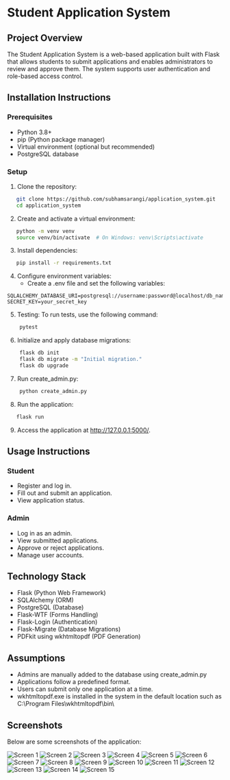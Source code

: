 # Student Application System

## Project Overview
The Student Application System is a web-based application built with Flask that allows students to submit applications and enables administrators to review and approve them. The system supports user authentication and role-based access control.

## Installation Instructions

### Prerequisites
- Python 3.8+
- pip (Python package manager)
- Virtual environment (optional but recommended)
- PostgreSQL database

### Setup
1. Clone the repository:
   
```sh
   git clone https://github.com/subhamsarangi/application_system.git
   cd application_system
```

2. Create and activate a virtual environment:
   
```sh
   python -m venv venv
   source venv/bin/activate  # On Windows: venv\Scripts\activate
```

3. Install dependencies:
   
```sh
   pip install -r requirements.txt
```

4. Configure environment variables:
   - Create a .env file and set the following variables:
     
```env
SQLALCHEMY_DATABASE_URI=postgresql://username:password@localhost/db_name
SECRET_KEY=your_secret_key
```

5. Testing:
    To run tests, use the following command:
    
```sh
    pytest
```

6. Initialize and apply database migrations:
   
```sh
    flask db init
    flask db migrate -m "Initial migration."
    flask db upgrade
```

7. Run create_admin.py:
    
```sh
    python create_admin.py
```

8. Run the application:
   
```sh
   flask run
```

9. Access the application at http://127.0.0.1:5000/.

## Usage Instructions

### Student
- Register and log in.
- Fill out and submit an application.
- View application status.

### Admin
- Log in as an admin.
- View submitted applications.
- Approve or reject applications.
- Manage user accounts.

## Technology Stack
- Flask (Python Web Framework)
- SQLAlchemy (ORM)
- PostgreSQL (Database)
- Flask-WTF (Forms Handling)
- Flask-Login (Authentication)
- Flask-Migrate (Database Migrations)
- PDFkit using wkhtmltopdf (PDF Generation)

## Assumptions
- Admins are manually added to the database using create_admin.py
- Applications follow a predefined format.
- Users can submit only one application at a time.
- wkhtmltopdf.exe is installed in the system in the default location such as C:\Program Files\wkhtmltopdf\bin\

## Screenshots
Below are some screenshots of the application:

![Screen 1](screenshots/screen%20(1).png)
![Screen 2](screenshots/screen%20(2).png)
![Screen 3](screenshots/screen%20(3).png)
![Screen 4](screenshots/screen%20(4).png)
![Screen 5](screenshots/screen%20(5).png)
![Screen 6](screenshots/screen%20(6).png)
![Screen 7](screenshots/screen%20(7).png)
![Screen 8](screenshots/screen%20(8).png)
![Screen 9](screenshots/screen%20(9).png)
![Screen 10](screenshots/screen%20(10).png)
![Screen 11](screenshots/screen%20(11).png)
![Screen 12](screenshots/screen%20(12).png)
![Screen 13](screenshots/screen%20(13).png)
![Screen 14](screenshots/screen%20(14).png)
![Screen 15](screenshots/screen%20(15).png)